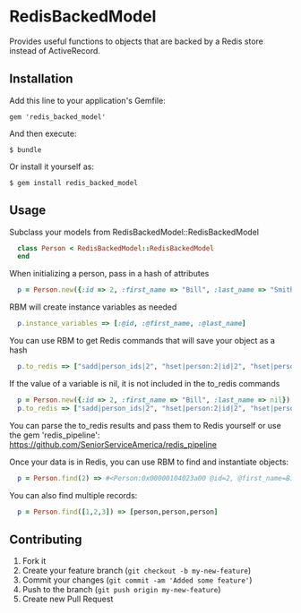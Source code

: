 # RedisBackedModel

Provides useful functions to objects that are backed by a Redis store instead of ActiveRecord.

## Installation

Add this line to your application's Gemfile:

    gem 'redis_backed_model'

And then execute:

    $ bundle

Or install it yourself as:

    $ gem install redis_backed_model

## Usage

Subclass your models from RedisBackedModel::RedisBackedModel

```ruby
  class Person < RedisBackedModel::RedisBackedModel
  end
```

When initializing a person, pass in a hash of attributes

```ruby
  p = Person.new({:id => 2, :first_name => "Bill", :last_name => "Smith"})
```

RBM will create instance variables as needed

```ruby
  p.instance_variables => [:@id, :@first_name, :@last_name]
```

You can use RBM to get Redis commands that will save your object as a hash

```ruby
  p.to_redis => ["sadd|person_ids|2", "hset|person:2|id|2", "hset|person:2|first_name|Bill", "hset|person:2|last_name|Smith"]
```

If the value of a variable is nil, it is not included in the to_redis commands

```ruby
  p = Person.new({:id => 2, :first_name => "Bill", :last_name => nil})
  p.to_redis => ["sadd|person_ids|2", "hset|person:2|id|2", "hset|person:2|first_name|Bill"]
```

You can parse the to_redis results and pass them to Redis yourself or use the gem 'redis_pipeline': https://github.com/SeniorServiceAmerica/redis_pipeline

Once your data is in Redis, you can use RBM to find and instantiate objects:

```ruby
  p = Person.find(2) => #<Person:0x00000104023a00 @id=2, @first_name=Bill, @last_name=Smith>
```

You can also find multiple records:

```ruby
  p = Person.find([1,2,3]) => [person,person,person]
```

## Contributing

1. Fork it
2. Create your feature branch (`git checkout -b my-new-feature`)
3. Commit your changes (`git commit -am 'Added some feature'`)
4. Push to the branch (`git push origin my-new-feature`)
5. Create new Pull Request
